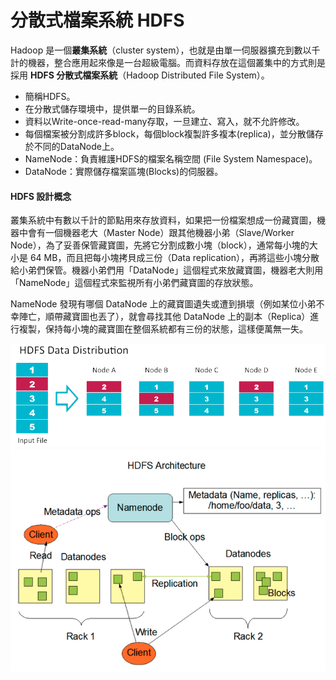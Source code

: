 # 分散式檔案系統 HDFS
Hadoop 是一個**叢集系統**（cluster system），也就是由單一伺服器擴充到數以千計的機器，整合應用起來像是一台超級電腦。而資料存放在這個叢集中的方式則是採用 **HDFS 分散式檔案系統**（Hadoop Distributed File System）。
* 簡稱HDFS。
* 在分散式儲存環境中，提供單一的目錄系統。
* 資料以Write-once-read-many存取，一旦建立、寫入，就不允許修改。
* 每個檔案被分割成許多block，每個block複製許多複本(replica)，並分散儲存於不同的DataNode上。
* NameNode：負責維護HDFS的檔案名稱空間 (File System Namespace)。
* DataNode：實際儲存檔案區塊(Blocks)的伺服器。

#### HDFS 設計概念
叢集系統中有數以千計的節點用來存放資料，如果把一份檔案想成一份藏寶圖，機器中會有一個機器老大（Master Node）跟其他機器小弟（Slave/Worker Node），為了妥善保管藏寶圖，先將它分割成數小塊（block），通常每小塊的大小是 64 MB，而且把每小塊拷貝成三份（Data replication），再將這些小塊分散給小弟們保管。機器小弟們用「DataNode」這個程式來放藏寶圖，機器老大則用「NameNode」這個程式來監視所有小弟們藏寶圖的存放狀態。

NameNode 發現有哪個 DataNode 上的藏寶圖遺失或遭到損壞（例如某位小弟不幸陣亡，順帶藏寶圖也丟了），就會尋找其他 DataNode 上的副本（Replica）進行複製，保持每小塊的藏寶圖在整個系統都有三份的狀態，這樣便萬無一失。

![hdfs1](images/hdfs1.png)
![hdfs2](images/hdfs2.png)
